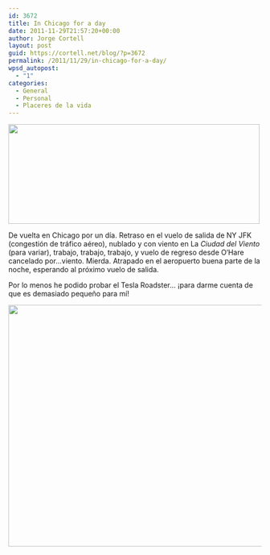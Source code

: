 ```yaml
---
id: 3672
title: In Chicago for a day
date: 2011-11-29T21:57:20+00:00
author: Jorge Cortell
layout: post
guid: https://cortell.net/blog/?p=3672
permalink: /2011/11/29/in-chicago-for-a-day/
wpsd_autopost:
  - "1"
categories:
  - General
  - Personal
  - Placeres de la vida
---
```

<img class="aligncenter" title="Cloudy in Chicago" src="https://farm7.staticflickr.com/6116/6430107075_58183341cc.jpg" alt="" width="500" height="198" />

De vuelta en Chicago por un día. Retraso en el vuelo de salida de NY JFK (congestión de tráfico aéreo), nublado y con viento en La _Ciudad del Viento_ (para variar), trabajo, trabajo, trabajo, y vuelo de regreso desde O‘Hare cancelado por...viento. Mierda. Atrapado en el aeropuerto buena parte de la noche, esperando al próximo vuelo de salida.

Por lo menos he podido probar el Tesla Roadster... ¡para darme cuenta de que es demasiado pequeño para mí!

<img class="aligncenter" title="Tesla Roadster" src="https://farm8.staticflickr.com/7149/6430107159_079b39d704_z.jpg" alt="" width="640" height="480" />